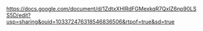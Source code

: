 https://docs.google.com/document/d/1ZdtxXHlRdFGMexkqR7QxlZ6np90LSS5D/edit?usp=sharing&ouid=103372476318546836506&rtpof=true&sd=true 
